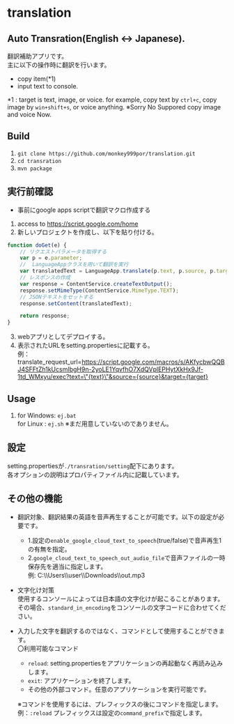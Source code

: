 # translation

## Auto Transration(English <-> Japanese).

翻訳補助アプリです。  
主に以下の操作時に翻訳を行います。
- copy item(*1)
- input text to console.

*1 : target is text, image, or voice. for example, copy text by `ctrl+c`, copy image by `win+shift+s`, or voice
anything.
※Sorry No Suppored copy image and voice Now.

## Build
1. `git clone https://github.com/monkey999por/translation.git`
2. `cd transration`
3. `mvn package`

## 実行前確認
- 事前にgoogle apps scriptで翻訳マクロ作成する
1. access to https://script.google.com/home  
2. 新しいプロジェクトを作成し、以下を貼り付ける。
```javascript
function doGet(e) {
    // リクエストパラメータを取得する
    var p = e.parameter;
    //  LanguageAppクラスを用いて翻訳を実行
    var translatedText = LanguageApp.translate(p.text, p.source, p.target);
    // レスポンスの作成
    var response = ContentService.createTextOutput();
    response.setMimeType(ContentService.MimeType.TEXT);
    // JSONテキストをセットする
    response.setContent(translatedText);

    return response;
}
```  
3. webアプリとしてデプロイする。
4. 表示されたURLをsetting.propertiesに記載する。  
例：translate_request_url=https://script.google.com/macros/s/AKfycbwQQBJ4SFFtZh1kUcsmIbgH9n-2yoLE1YqvfhO7XdQVplEPHytXkHx9Jf-1td_WMxyu/exec?text=\"{text}\"&source={source}&target={target}

## Usage
1. for Windows: `ej.bat`  
   for Linux  : `ej.sh` ※まだ用意していないのでありません。

## 設定
setting.propertiesが`./transration/setting`配下にあります。   
各オプションの説明はプロパティファイル内に記載しています。

## その他の機能
-  翻訳対象、翻訳結果の英語を音声再生することが可能です。以下の設定が必要です。  
   - 1.設定の`enable_google_cloud_text_to_speech`(true/false)で音声再生1の有無を指定。
   - 2.`google_cloud_text_to_speech_out_audio_file`で音声ファイルの一時保存先を適当に指定します。  
   例: C:\\\Users\\\user\\\Downloads\\\out.mp3  
      
  
- 文字化け対策  
  使用するコンソールによっては日本語の文字化けが起こることがあります。  
  その場合、`standard_in_encoding`をコンソールの文字コードに合わせてください。
  
- 入力した文字を翻訳するのではなく、コマンドとして使用することができます。  
  〇利用可能なコマンド
   - `reload`: setting.propertiesをアプリケーションの再起動なく再読み込みします。
   - `exit`: アプリケーションを終了します。
   - その他の外部コマンド。任意のアプリケーションを実行可能です。
   
  ※コマンドを使用するには、プレフィックスの後にコマンドを指定します。  
  例：`:reload`
  プレフィックスは設定の`command_prefix`で指定します。   
